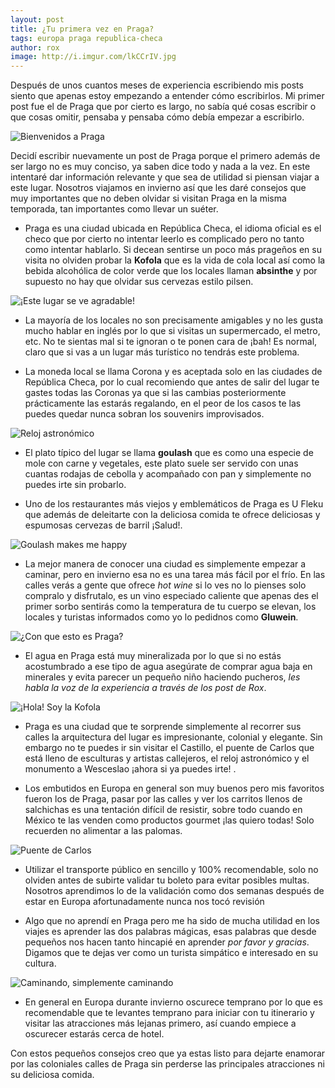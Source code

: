 ```yaml
---
layout: post
title: ¿Tu primera vez en Praga?
tags: europa praga republica-checa
author: rox
image: http://i.imgur.com/lkCCrIV.jpg
---
```


Después de unos cuantos meses de experiencia escribiendo mis posts siento que apenas estoy empezando a entender cómo escribirlos. Mi primer post fue el de Praga que por cierto es largo, no sabía qué cosas escribir o que cosas omitir, pensaba y pensaba cómo debía empezar a escribirlo.

![Bienvenidos a Praga](http://i.imgur.com/JuapXiG.jpg)

Decidí escribir nuevamente un post de Praga porque el primero además de ser largo no es muy conciso, ya saben dice todo y nada a la vez. En este intentaré dar  información relevante y que sea de utilidad si piensan viajar a este lugar. Nosotros viajamos en invierno así que les daré consejos que muy importantes que no deben olvidar si visitan Praga en la misma temporada, tan importantes como llevar un suéter.

* Praga es una ciudad ubicada en República Checa, el idioma oficial es el checo que por cierto no intentar leerlo es complicado pero no tanto como intentar hablarlo. Si decean sentirse un poco más prageños en su visita no olviden probar la **Kofola** que es la vida de cola local así como la bebida alcohólica de color verde que los locales llaman **absinthe** y por supuesto no hay que olvidar sus cervezas estilo pilsen.

![¡Este lugar se ve agradable!](http://i.imgur.com/xSRbHJH.jpg)

* La mayoría de los locales no son precisamente amigables y no les gusta mucho hablar en  inglés por lo que si visitas un supermercado, el metro, etc. No te sientas mal si te ignoran o te ponen cara de ¡bah! Es normal, claro que si vas a un lugar más turístico no tendrás este problema.

* La moneda local se llama Corona y es aceptada solo en las ciudades de República Checa, por lo cual recomiendo que antes de salir del lugar te gastes todas las Coronas ya que si las cambias posteriormente prácticamente las estarás regalando, en el peor de los casos te las puedes quedar nunca sobran los souvenirs improvisados.

![Reloj astronómico](http://i.imgur.com/5QCbZii.jpg)

* El plato típico del lugar se llama **goulash** que es como una especie de mole con carne y vegetales, este plato suele ser servido con unas cuantas rodajas de cebolla y acompañado con pan y simplemente no puedes irte sin probarlo. 

* Uno de los restaurantes más viejos y emblemáticos de Praga es U Fleku que además de deleitarte con la deliciosa comida te ofrece deliciosas y espumosas cervezas de barril ¡Salud!. 

![Goulash makes me happy](http://i.imgur.com/Com4vet.jpg)

* La mejor manera de conocer una ciudad es simplemente empezar a caminar, pero en invierno esa no es una tarea más fácil por el frío. En las calles verás a gente que ofrece *hot wine* si lo ves no lo pienses solo compralo y disfrutalo, es un vino especiado caliente que apenas des el primer sorbo sentirás como la temperatura de tu cuerpo se elevan, los locales y turistas informados como yo lo pedidnos como **Gluwein**.

![¿Con que esto es Praga?](http://i.imgur.com/JzQI8ZP.jpg)

* El agua en Praga está muy mineralizada por lo que si no estás acostumbrado a ese tipo de agua asegúrate de comprar agua baja en minerales y evita parecer un pequeño niño haciendo pucheros, *les habla la voz de la experiencia a través de los post de Rox*.

![¡Hola! Soy la Kofola](http://i.imgur.com/OyEVlVu.jpg)

* Praga es una ciudad que te sorprende simplemente al recorrer sus calles la arquitectura del lugar es impresionante, colonial y elegante. Sin embargo no te puedes ir sin visitar el Castillo, el puente de Carlos que está lleno de esculturas y artistas callejeros, el reloj astronómico y el monumento a  Wesceslao ¡ahora si ya puedes irte! .

* Los embutidos en Europa en general son muy buenos pero mis favoritos fueron los de Praga, pasar por las calles y ver los carritos llenos de salchichas es una tentación difícil de resistir, sobre todo cuando en México te las venden como productos gourmet ¡las quiero todas! Solo recuerden no alimentar a las palomas.

![Puente de Carlos](http://i.imgur.com/3L1grBC.jpg)

* Utilizar el transporte público en sencillo y 100% recomendable, solo no olviden antes de subirte  validar tu boleto  para evitar posibles multas. Nosotros aprendimos lo de la validación como dos semanas después de estar en Europa afortunadamente nunca nos tocó revisión

* Algo que no aprendí en Praga pero me ha sido de mucha utilidad en los viajes es aprender las dos palabras mágicas, esas palabras que desde pequeños nos hacen tanto hincapié en aprender *por favor y gracias*. Digamos que te dejas ver como un turista simpático e interesado en su cultura.

![Caminando, simplemente caminando](http://i.imgur.com/eLEiSQd.jpg)

* En general en Europa durante invierno oscurece temprano por lo que es recomendable que te levantes temprano para iniciar con tu itinerario y visitar las atracciones más lejanas primero, así cuando empiece a oscurecer estarás cerca de hotel.

Con estos pequeños consejos creo que ya estas listo para dejarte enamorar por las coloniales calles de Praga sin perderse las principales atracciones ni su deliciosa comida.





